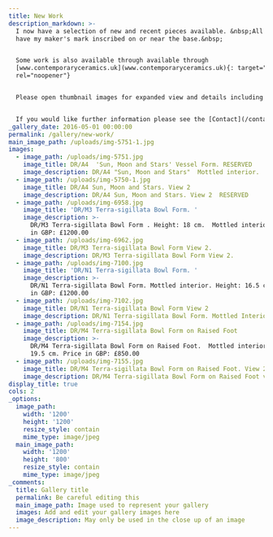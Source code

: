 ```yaml
---
title: New Work
description_markdown: >-
  I now have a selection of new and recent pieces available. &nbsp;All my pieces
  have my maker's mark inscribed on or near the base.&nbsp;


  Some work is also available through available through
  [www.contemporaryceramics.uk](www.contemporaryceramics.uk){: target="_blank"
  rel="noopener"}


  Please open thumbnail images for expanded view and details including price.


  If you would like further information please see the [Contact](/contact) page.
_gallery_date: 2016-05-01 00:00:00
permalink: /gallery/new-work/
main_image_path: /uploads/img-5751-1.jpg
images:
  - image_path: /uploads/img-5751.jpg
    image_title: DR/A4  'Sun, Moon and Stars' Vessel Form. RESERVED
    image_description: DR/A4 "Sun, Moon and Stars"  Mottled interior.   RESERVED
  - image_path: /uploads/img-5750-1.jpg
    image_title: DR/A4 Sun, Moon and Stars. View 2
    image_description: DR/A4 Sun, Moon and Stars. View 2  RESERVED
  - image_path: /uploads/img-6958.jpg
    image_title: 'DR/M3 Terra-sigillata Bowl Form. '
    image_description: >-
      DR/M3 Terra-sigillata Bowl Form . Height: 18 cm.  Mottled interior. Price
      in GBP: £1200.00
  - image_path: /uploads/img-6962.jpg
    image_title: DR/M3 Terra-sigillata Bowl Form View 2.
    image_description: DR/M3 Terra-sigillata Bowl Form View 2.
  - image_path: /uploads/img-7100.jpg
    image_title: 'DR/N1 Terra-sigillata Bowl Form. '
    image_description: >-
      DR/N1 Terra-sigillata Bowl Form. Mottled interior. Height: 16.5 cm.  Price
      in GBP: £1200.00
  - image_path: /uploads/img-7102.jpg
    image_title: DR/N1 Terra-sigillata Bowl Form View 2
    image_description: DR/N1 Terra-sigillata Bowl Form. Mottled Interior. View 2.
  - image_path: /uploads/img-7154.jpg
    image_title: DR/M4 Terra-sigillata Bowl Form on Raised Foot
    image_description: >-
      DR/M4 Terra-sigillata Bowl Form on Raised Foot.  Mottled interior. Height:
      19.5 cm. Price in GBP: £850.00
  - image_path: /uploads/img-7155.jpg
    image_title: DR/M4 Terra-sigillata Bowl Form on Raised Foot. View 2
    image_description: DR/M4 Terra-sigillata Bowl Form on Raised Foot view 2.
display_title: true
cols: 2
_options:
  image_path:
    width: '1200'
    height: '1200'
    resize_style: contain
    mime_type: image/jpeg
  main_image_path:
    width: '1200'
    height: '800'
    resize_style: contain
    mime_type: image/jpeg
_comments:
  title: Gallery title
  permalink: Be careful editing this
  main_image_path: Image used to represent your gallery
  images: Add and edit your gallery images here
  image_description: May only be used in the close up of an image
---
```

